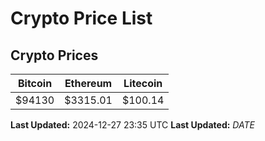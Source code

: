 # Crypto Price List

## Crypto Prices
| Bitcoin | Ethereum | Litecoin |
| ------- | -------- | -------- |
| $94130 | $3315.01 | $100.14 |
**Last Updated:** 2024-12-27 23:35 UTC
**Last Updated:** $DATE$
